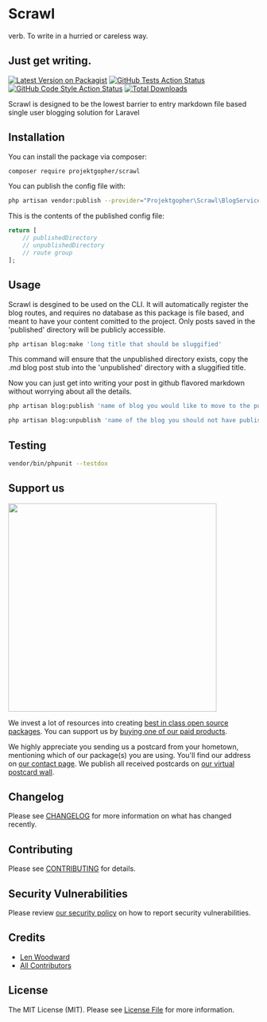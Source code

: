 # Scrawl
verb. To write in a hurried or careless way.

## Just get writing.

[![Latest Version on Packagist](https://img.shields.io/packagist/v/projektgopher/scrawl.svg?style=flat-square)](https://packagist.org/packages/projektgopher/scrawl)
[![GitHub Tests Action Status](https://img.shields.io/github/workflow/status/projektgopher/scrawl/run-tests?label=tests)](https://github.com/projektgopher/scrawl/actions?query=workflow%3Arun-tests+branch%3Amain)
[![GitHub Code Style Action Status](https://img.shields.io/github/workflow/status/projektgopher/scrawl/Check%20&%20fix%20styling?label=code%20style)](https://github.com/projektgopher/scrawl/actions?query=workflow%3A"Check+%26+fix+styling"+branch%3Amain)
[![Total Downloads](https://img.shields.io/packagist/dt/projektgopher/scrawl.svg?style=flat-square)](https://packagist.org/packages/projektgopher/scrawl)

Scrawl is designed to be the lowest barrier to entry markdown file based single user blogging solution for Laravel

## Installation

You can install the package via composer:

```bash
composer require projektgopher/scrawl
```

You can publish the config file with:
```bash
php artisan vendor:publish --provider="Projektgopher\Scrawl\BlogServiceProvider" --tag="scrawl-config"
```

This is the contents of the published config file:

```php
return [
    // publishedDirectory
    // unpublishedDirectory
    // route group
];
```

## Usage

Scrawl is desgined to be used on the CLI. It will automatically
register the blog routes, and requires no database as this
package is file based, and meant to have your content
comitted to the project. Only posts saved in the
'published' directory will be publicly accessible.

```bash
php artisan blog:make 'long title that should be sluggified'
```
This command will ensure that the unpublished directory exists,
copy the .md blog post stub into the 'unpublished' directory
with a sluggified title.

Now you can just get into writing your post in github flavored
markdown without worrying about all the details.


```bash
php artisan blog:publish 'name of blog you would like to move to the published directory'
```

```bash
php artisan blog:unpublish 'name of the blog you should not have published yet'
```

## Testing

```bash
vendor/bin/phpunit --testdox
```

## Support us

[<img src="https://github-ads.s3.eu-central-1.amazonaws.com/laravel-blog.jpg?t=1" width="419px" />](https://spatie.be/github-ad-click/laravel-blog)

We invest a lot of resources into creating [best in class open source packages](https://spatie.be/open-source). You can support us by [buying one of our paid products](https://spatie.be/open-source/support-us).

We highly appreciate you sending us a postcard from your hometown, mentioning which of our package(s) you are using. You'll find our address on [our contact page](https://spatie.be/about-us). We publish all received postcards on [our virtual postcard wall](https://spatie.be/open-source/postcards).

## Changelog

Please see [CHANGELOG](CHANGELOG.md) for more information on what has changed recently.

## Contributing

Please see [CONTRIBUTING](.github/CONTRIBUTING.md) for details.

## Security Vulnerabilities

Please review [our security policy](../../security/policy) on how to report security vulnerabilities.

## Credits

- [Len Woodward](https://github.com/ProjektGopher)
- [All Contributors](../../contributors)

## License

The MIT License (MIT). Please see [License File](LICENSE.md) for more information.

